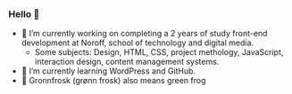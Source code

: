 ### Hello 👋

- 🔭 I’m currently working on completing a 2 years of study front-end development at Noroff, school of technology and digital media.
     - Some subjects: Design, HTML, CSS, project methology, JavaScript, interaction design, content management systems.
- 🌱 I’m currently learning WordPress and GitHub.
- 🐸 Gronnfrosk (grønn frosk) also means green frog

